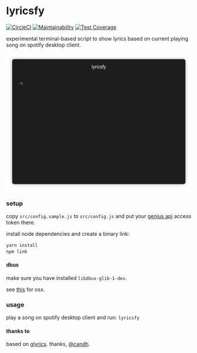 # lyricsfy

 [![CircleCI](https://circleci.com/gh/izn/lyricsfy.svg?style=svg)](https://circleci.com/gh/izn/lyricsfy) [![Maintainability](https://api.codeclimate.com/v1/badges/b98ee61347c5437985fd/maintainability)](https://codeclimate.com/github/izn/lyricsfy/maintainability) [![Test Coverage](https://api.codeclimate.com/v1/badges/b98ee61347c5437985fd/test_coverage)](https://codeclimate.com/github/izn/lyricsfy/test_coverage)

experimental terminal-based script to show lyrics based on current playing song on spotify desktop client.

![Demo](https://github.com/izn/lyricsfy/blob/master/demo.gif)

### setup

copy `src/config.sample.js` to `src/config.js` and put your [genius api](https://genius.com/api-clients) access token there.

install node dependencies and create a binary link:

```sh
yarn install
npm link
```

#### dbus

make sure you have installed `libdbus-glib-1-dev`.

see [this](https://github.com/zbentley/dbus-osx-examples/tree/master/installation) for osx.

### usage

play a song on spotify desktop client and run: `lyricsfy`

#### thanks to

based on [glyrics](https://github.com/candh/glyrics). thanks, [@candh](https://github.com/candh).
